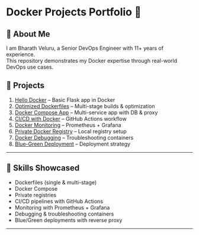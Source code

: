 
# Docker Projects Portfolio 🚀

## 👋 About Me
I am Bharath Veluru, a Senior DevOps Engineer with 11+ years of experience.  
This repository demonstrates my Docker expertise through real-world DevOps use cases.

## 📂 Projects
1. [Hello Docker](./Project-Hello-Docker) – Basic Flask app in Docker
2. [Optimized Dockerfiles](./Project-multistage) – Multi-stage builds & optimization
3. [Docker Compose App](./project-compose-app) – Multi-service app with DB & proxy
4. [CI/CD with Docker](./project-ci-cd-docker) – GitHub Actions workflow
5. [Docker Monitoring](./project-docker-monitoring) – Prometheus + Grafana
6. [Private Docker Registry](./project-docker-registry) – Local registry setup
7. [Docker Debugging](./project-docker-debugging) – Troubleshooting containers
8. [Blue-Green Deployment](./project-blue-green-deployment) – Deployment strategy

---

## 🎯 Skills Showcased
- Dockerfiles (single & multi-stage)
- Docker Compose
- Private registries
- CI/CD pipelines with GitHub Actions
- Monitoring with Prometheus + Grafana
- Debugging & troubleshooting containers
- Blue/Green deployments with reverse proxy

---
